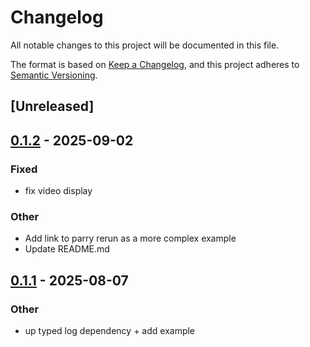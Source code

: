 # Changelog

All notable changes to this project will be documented in this file.

The format is based on [Keep a Changelog](https://keepachangelog.com/en/1.0.0/),
and this project adheres to [Semantic Versioning](https://semver.org/spec/v2.0.0.html).

## [Unreleased]

## [0.1.2](https://github.com/Vrixyz/typed_log_rerun/compare/v0.1.1...v0.1.2) - 2025-09-02

### Fixed

- fix video display

### Other

- Add link to parry rerun as a more complex example
- Update README.md

## [0.1.1](https://github.com/Vrixyz/typed_log_rerun/compare/v0.1.0...v0.1.1) - 2025-08-07

### Other

- up typed log dependency + add example
